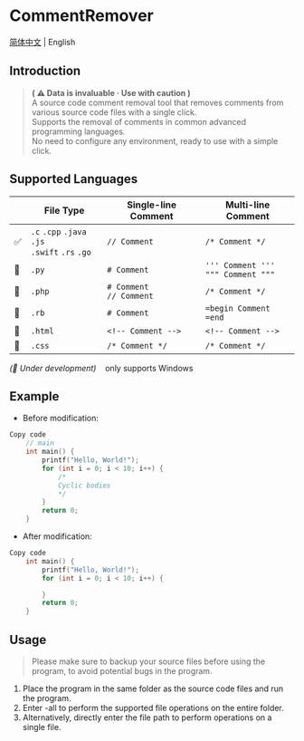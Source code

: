 # CommentRemover
[简体中文](./README.md) | English

## Introduction

> <b>( ⚠️ Data is invaluable · Use with caution )</b>  
A source code comment removal tool that removes comments from various source code files with a single click.  
Supports the removal of comments in common advanced programming languages.  
No need to configure any environment, ready to use with a simple click.

## Supported Languages

||File Type|Single-line Comment|Multi-line Comment|
|---|---|---|---|
|✅|`.c` `.cpp` `.java` `.js`<br>`.swift` `.rs` `.go`|`// Comment`|`/* Comment */`|
|🚧|`.py`       |`# Comment`        |`''' Comment '''`<br>`""" Comment """`|
|🚧|`.php`      |`# Comment`<br>`// Comment` |`/* Comment */`|
|🚧|`.rb`       |`# Comment`        |`=begin Comment =end`|
|🚧|`.html`     |`<!-- Comment -->` |`<!-- Comment -->`|
|🚧|`.css`      |`/* Comment */`    |`/* Comment */`|

<i>(🚧 Under development)</i>&nbsp;&nbsp;&nbsp;&nbsp;only supports Windows

## Example
 - Before modification:
```c
Copy code
    // main
    int main() {
        printf("Hello, World!"); 
        for (int i = 0; i < 10; i++) {       
            /*
            Cyclic bodies
            */
        }
        return 0;
    }
```
 - After modification:
```c
Copy code
    int main() {
        printf("Hello, World!"); 
        for (int i = 0; i < 10; i++) {       

        }
        return 0;
    }
```

## Usage

> Please make sure to backup your source files before using the program,
>to avoid potential bugs in the program.

1. Place the program in the same folder as the source code files and run the program.
2. Enter -all to perform the supported file operations on the entire folder.
3. Alternatively, directly enter the file path to perform operations on a single file.